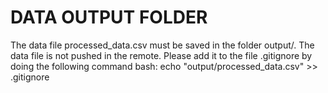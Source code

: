 # DATA OUTPUT FOLDER
The data file processed_data.csv must be saved in the folder output/. The data file is not pushed in the remote. 
Please add it to the file .gitignore by doing the following command bash: echo "output/processed_data.csv" >> .gitignore